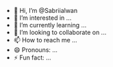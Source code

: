 - 👋 Hi, I’m @Sabriialwan
- 👀 I’m interested in ...
- 🌱 I’m currently learning ...
- 💞️ I’m looking to collaborate on ...
- 📫 How to reach me ...
- 😄 Pronouns: ...
- ⚡ Fun fact: ...

<!---
Sabriialwan/Sabriialwan is a ✨ special ✨ repository because its `README.md` (this file) appears on your GitHub profile.
You can click the Preview link to take a look at your changes.
--->
